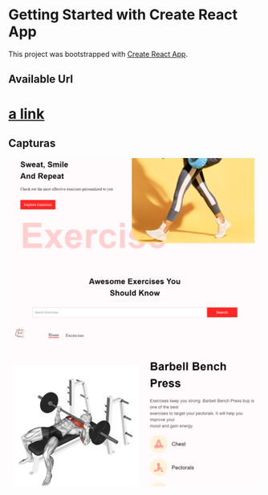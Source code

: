 # Getting Started with Create React App

This project was bootstrapped with [Create React App](https://github.com/facebook/create-react-app).

## Available Url

# [a link](https://aquicor.epizy.com/)

## Capturas

![alt Img 1](https://github.com/aitorqc/gym-app/blob/main/public/Captura.png)
![alt Img 2](https://github.com/aitorqc/gym-app/blob/main/public/Captura2.png)